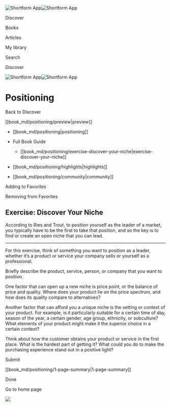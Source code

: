 ![Shortform App](/img/logo.36a2399e.svg)![Shortform App](/img/logo-dark.70c1b072.svg)

Discover

Books

Articles

My library

Search

Discover

![Shortform App](/img/logo.36a2399e.svg)![Shortform App](/img/logo-dark.70c1b072.svg)

# Positioning

Back to Discover

[[book_md/positioning/preview|preview]]

  * [[book_md/positioning|positioning]]
  * Full Book Guide

    * [[book_md/positioning/exercise-discover-your-niche|exercise-discover-your-niche]]
  * [[book_md/positioning/highlights|highlights]]
  * [[book_md/positioning/community|community]]



Adding to Favorites 

Removing from Favorites 

## Exercise: Discover Your Niche

According to Ries and Trout, to position yourself as the leader of a market, you typically have to be the first to take that position, and so the key is to find or create an open niche that you can lead.

* * *

For this exercise, think of something you want to position as a leader, whether it’s a product or service your company sells or yourself as a professional.

Briefly describe the product, service, person, or company that you want to position.

One factor that can open up a new niche is price point, or the balance of price and quality. Where does your product lie on the price spectrum, and how does its quality compare to alternatives?

Another factor that can afford you a unique niche is the setting or context of your product. For example, is it particularly suitable for a certain time of day, season of the year, a certain gender, age group, ethnicity, or subculture? What elements of your product might make it the superior choice in a certain context?

Think about how the customer obtains your product or service in the first place. What is the hardest part of getting it? What could you do to make the purchasing experience stand out in a positive light?

Submit 

[[book_md/positioning/1-page-summary|1-page-summary]]

Done

Go to home page 

![](https://bat.bing.com/action/0?ti=56018282&Ver=2&mid=cdc44e0e-7a4e-423d-8542-fe9cdbb61698&sid=f30c5e70639211ee87d33f0876d93783&vid=f30c9700639211eeb3a75d830392c94f&vids=0&msclkid=N&pi=0&lg=en-US&sw=800&sh=600&sc=24&nwd=1&tl=Shortform%20%7C%20Book&p=https%3A%2F%2Fwww.shortform.com%2Fapp%2Fbook%2Fpositioning%2Fexercise-discover-your-niche&r=&lt=349&evt=pageLoad&sv=1&rn=493027)
